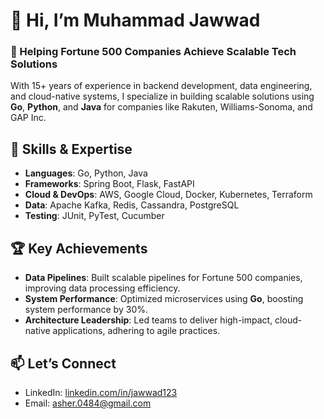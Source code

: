 # 👋 Hi, I’m Muhammad Jawwad

### 🚀 Helping Fortune 500 Companies Achieve Scalable Tech Solutions

With 15+ years of experience in backend development, data engineering, and cloud-native systems, I specialize in building scalable solutions using **Go**, **Python**, and **Java** for companies like Rakuten, Williams-Sonoma, and GAP Inc.

## 🔧 Skills & Expertise
- **Languages**: Go, Python, Java
- **Frameworks**: Spring Boot, Flask, FastAPI
- **Cloud & DevOps**: AWS, Google Cloud, Docker, Kubernetes, Terraform
- **Data**: Apache Kafka, Redis, Cassandra, PostgreSQL
- **Testing**: JUnit, PyTest, Cucumber

## 🏆 Key Achievements
- **Data Pipelines**: Built scalable pipelines for Fortune 500 companies, improving data processing efficiency.
- **System Performance**: Optimized microservices using **Go**, boosting system performance by 30%.
- **Architecture Leadership**: Led teams to deliver high-impact, cloud-native applications, adhering to agile practices.

## 📫 Let’s Connect
- LinkedIn: [linkedin.com/in/jawwad123](https://linkedin.com/in/jawwad123)
- Email: asher.0484@gmail.com

